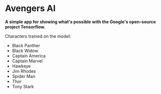 # Avengers AI
**A simple app for showing what's possible with the Google's open-source project Tensorflow.**

Characters trained on the model:
* Black Panther
* Black Widow
* Captain America
* Captain Marvel
* Hawkeye
* Jim Rhodes
* Spider Man
* Thor
* Tony Stark
